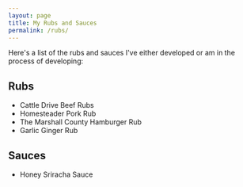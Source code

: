 ```yaml
---
layout: page
title: My Rubs and Sauces
permalink: /rubs/
---
```

Here's a list of the rubs and sauces I've either developed or am in the process of developing:

## Rubs

* Cattle Drive Beef Rubs
* Homesteader Pork Rub
* The Marshall County Hamburger Rub
* Garlic Ginger Rub

## Sauces

* Honey Sriracha Sauce